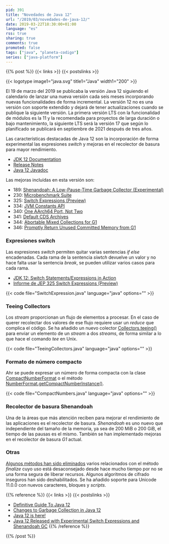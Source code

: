 ```yaml
---
pid: 391
title: "Novedades de Java 12"
url: "/2019/03/novedades-de-java-12/"
date: 2019-03-22T18:30:00+01:00
language: "es"
rss: true
sharing: true
comments: true
promoted: false
tags: ["java", "planeta-codigo"]
series: ["java-platform"]
---
```


{{% post %}}
{{< links >}}
{{< postslinks >}}

{{< logotype image1="java.svg" title1="Java" width1="200" >}}

El 19 de marzo del 2019 se publicaba la versión Java 12 siguiendo el calendario de lanzar una nueva versión cada seis meses incorporando nuevas funcionalidades de forma incremental. La versión 12 no es una versión con soporte extendido y dejará de tener actualizaciones cuando se publique la siguiente versión. La primera versión LTS con la funcionalidad de módulos es la 11 y la recomendada para proyectos de larga duración o bajo mantenimiento, la siguiente LTS será la versión 17 que según lo planificado se publicará en septiembre de 2021 después de tres años.

Las características destacadas de Java 12 son la incorporación de forma experimental las expresiones _switch_ y mejoras en el recolector de basura para mayor rendimiento.

* [JDK 12 Documentation](https://docs.oracle.com/en/java/javase/12/)
* [Release Notes](https://www.oracle.com/technetwork/java/javase/12-relnote-issues-5211422.html)
* [Java 12 Javadoc](https://docs.oracle.com/en/java/javase/12/docs/api/)

Las mejoras incluídas en esta versión son:

* 189: [Shenandoah: A Low-Pause-Time Garbage Collector (Experimental)](https://openjdk.java.net/jeps/189)
* 230: [Microbenchmark Suite](https://openjdk.java.net/jeps/230)
* 325: [Switch Expressions (Preview)](https://openjdk.java.net/jeps/325)
* 334: [JVM Constants API](https://openjdk.java.net/jeps/334)
* 340: [One AArch64 Port, Not Two](https://openjdk.java.net/jeps/340)
* 341: [Default CDS Archives](https://openjdk.java.net/jeps/341)
* 344: [Abortable Mixed Collections for G1](https://openjdk.java.net/jeps/344)
* 346: [Promptly Return Unused Committed Memory from G1](https://openjdk.java.net/jeps/346)

### Expresiones switch
Las expresiones _switch_ permiten quitar varias sentencias _if else_ encadenadas. Cada rama de la sentencia _siwtch_ devuelve un valor y no hace falta usar la sentencia _break_, se pueden utilizar varios casos para cada rama.

* [JDK 12: Switch Statements/Expressions in Action](https://dzone.com/articles/jdk-12-switch-statementsexpressions-in-action)
* [Informe de JEP 325 Switch Expressions (Preview)](https://bugs.java.com/bugdatabase/view_bug.do?bug_id=JDK-8192963)

{{< code file="SwitchExpression.java" language="java" options="" >}}

### Teeing Collectors

Los _stream_ proporcionan un flujo de elementos a procesar. En el caso de querer recolectar dos valores de ese flujo requiere usar un _reduce_ que complica el código. Se ha añadido un nuevo colector [Collectors.teeing()](https://docs.oracle.com/en/java/javase/12/docs/api/java.base/java/util/stream/Collectors.html#teeing(java.util.stream.Collector,java.util.stream.Collector,java.util.function.BiFunction)) para enviar un elemento de un _stream_ a dos _streams_, de forma similar a lo que hace el comando _tee_ en Unix.

{{< code file="TeeingCollectors.java" language="java" options="" >}}

### Formato de número compacto

Ahr se puede expresar un número de forma compacta con la clase [CompactNumberFormat](https://docs.oracle.com/en/java/javase/12/docs/api/java.base/java/text/CompactNumberFormat.html) o el método [NumberFormat.getCompactNumberInstance()](https://docs.oracle.com/en/java/javase/12/docs/api/java.base/java/text/NumberFormat.html#getCompactNumberInstance(java.util.Locale,java.text.NumberFormat.Style)).

{{< code file="CompactNumbers.java" language="java" options="" >}}

### Recolector de basura Shenandoah

Una de la áreas que más atención reciben para mejorar el rendimiento de las aplicaciones es el recolector de basura. _Shenandoah_ es uno nuevo que independiente del tamaño de la memoria, ya sea de 200 MiB o 200 GiB, el tiempo de las pausas es el mismo. También se han implementado mejoras en el recolector de basura _G1_ actual.

### Otras

[Algunos métodos han sido eliminados](https://www.oracle.com/technetwork/java/javase/12-relnote-issues-5211422.html#Removed) varios relacionados con el método _finalize_ cuyo uso está desaconsejado desde hace mucho tiempo por no se una forma segura de liberar recursos. Algunos algoritmos de cifrado inseguros han sido deshabilitados. Se ha añadido soporte para Unicode 11.0.0 con nuevos caracteres, bloques y  _scripts_.

{{% reference %}}
{{< links >}}
{{< postslinks >}}
* [Definitive Guide To Java 12](http://blog.codefx.org/java/java-12-guide/)
* [Changes to Garbage Collection in Java 12](https://blog.idrsolutions.com/2019/03/changes-to-garbage-collection-in-java-12/)
* [Java 12 is here!](https://jaxenter.com/java-12-is-here-156964.html)
* [Java 12 Released with Experimental Switch Expressions and Shenandoah GC](https://www.infoq.com/news/2019/03/java12-released)
{{% /reference %}}

{{% /post %}}
